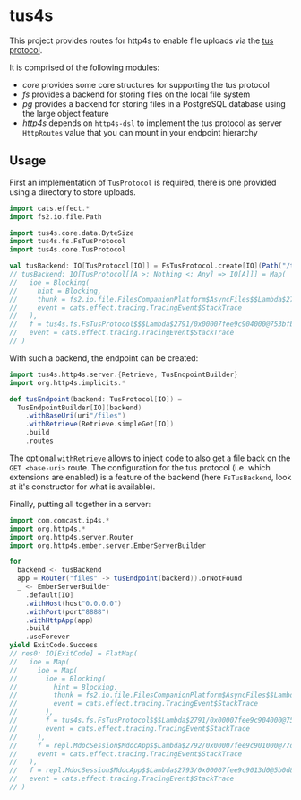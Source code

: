 # tus4s

This project provides routes for http4s to enable file uploads via the
[tus protocol](https://tus.io/protocols/resumable-upload).

It is comprised of the following modules:

- *core* provides some core structures for supporting the tus
  protocol
- *fs* provides a backend for storing files on the local file system
- *pg* provides a backend for storing files in a PostgreSQL database
  using the large object feature
- *http4s* depends on `http4s-dsl` to implement the tus protocol as
  server `HttpRoutes` value that you can mount in your endpoint
  hierarchy

## Usage

First an implementation of `TusProtocol` is required, there is one
provided using a directory to store uploads.

```scala
import cats.effect.*
import fs2.io.file.Path

import tus4s.core.data.ByteSize
import tus4s.fs.FsTusProtocol
import tus4s.core.TusProtocol

val tusBackend: IO[TusProtocol[IO]] = FsTusProtocol.create[IO](Path("/tmp/tus-test"), Some(ByteSize.mb(500)))
// tusBackend: IO[TusProtocol[[A >: Nothing <: Any] => IO[A]]] = Map(
//   ioe = Blocking(
//     hint = Blocking,
//     thunk = fs2.io.file.FilesCompanionPlatform$AsyncFiles$$Lambda$2790/0x00007fee9c8ff1c0@2e7e9897,
//     event = cats.effect.tracing.TracingEvent$StackTrace
//   ),
//   f = tus4s.fs.FsTusProtocol$$$Lambda$2791/0x00007fee9c904000@753bfb4b,
//   event = cats.effect.tracing.TracingEvent$StackTrace
// )
```

With such a backend, the endpoint can be created:

```scala
import tus4s.http4s.server.{Retrieve, TusEndpointBuilder}
import org.http4s.implicits.*

def tusEndpoint(backend: TusProtocol[IO]) =
  TusEndpointBuilder[IO](backend)
    .withBaseUri(uri"/files")
    .withRetrieve(Retrieve.simpleGet[IO])
    .build
    .routes
```

The optional `withRetrieve` allows to inject code to also get a file
back on the `GET <base-uri>` route. The configuration for the tus
protocol (i.e. which extensions are enabled) is a feature of the
backend (here `FsTusBackend`, look at it's constructor for what is
available).

Finally, putting all together in a server:

```scala
import com.comcast.ip4s.*
import org.http4s.*
import org.http4s.server.Router
import org.http4s.ember.server.EmberServerBuilder

for
  backend <- tusBackend
  app = Router("files" -> tusEndpoint(backend)).orNotFound
  _ <- EmberServerBuilder
    .default[IO]
    .withHost(host"0.0.0.0")
    .withPort(port"8888")
    .withHttpApp(app)
    .build
    .useForever
yield ExitCode.Success
// res0: IO[ExitCode] = FlatMap(
//   ioe = Map(
//     ioe = Map(
//       ioe = Blocking(
//         hint = Blocking,
//         thunk = fs2.io.file.FilesCompanionPlatform$AsyncFiles$$Lambda$2790/0x00007fee9c8ff1c0@2e7e9897,
//         event = cats.effect.tracing.TracingEvent$StackTrace
//       ),
//       f = tus4s.fs.FsTusProtocol$$$Lambda$2791/0x00007fee9c904000@753bfb4b,
//       event = cats.effect.tracing.TracingEvent$StackTrace
//     ),
//     f = repl.MdocSession$MdocApp$$Lambda$2792/0x00007fee9c901000@77d5a3ee,
//     event = cats.effect.tracing.TracingEvent$StackTrace
//   ),
//   f = repl.MdocSession$MdocApp$$Lambda$2793/0x00007fee9c9013d0@5b0d8236,
//   event = cats.effect.tracing.TracingEvent$StackTrace
// )
```
